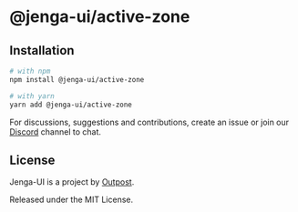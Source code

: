 # @jenga-ui/active-zone

## Installation

```sh
# with npm
npm install @jenga-ui/active-zone

# with yarn
yarn add @jenga-ui/active-zone
```

For discussions, suggestions and contributions, create an issue or join our [Discord](https://discord.gg/sHnHPnAPZj) channel to chat.

## License

Jenga-UI is a project by [Outpost](https://outpost.run).

Released under the MIT License.
